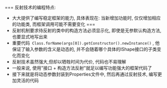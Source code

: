 ===
反射技术的编程特点: 
- 大大提供了编写稳定框架的能力, 具体表现在: 当新增加功能时, 仅仅增加相应的功能类, 而框架调用可能不需要变化
===
- 反射机制要求待反射的类中的构造方法必须显示化, 即使是无参默认构造方法, 也要显式地写出来
- 重要代码` Class.forName(args[0]).getConstructor().newInstance()` , 他保证了输入参数的含义是动态的, 并不会随着哪个具体的IShape接口的子类变化而变化
- 反射技术虽然强大,但却以牺牲时间为代价, 代码也不易理解
- 一般来说, 使用"接口 + 构造方法反射"就足以编写功能强大的框架代码了
- 接下来就是将动态参数封装到Properties文件中, 然后再通过反射技术, 编写更加灵活的代码